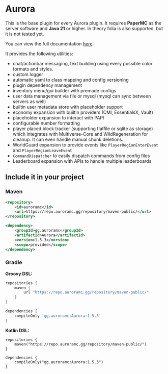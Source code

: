 # Aurora

This is the base plugin for every Aurora plugin.
It requires **PaperMC** as the server software and **Java 21** or higher.
In theory folia is also supported, but it is not tested yet.

You can view the full documentation [here](https://docs.auroramc.gg/aurora).

It provides the following utilities:
- chat/actionbar messaging, text building using every possible color formats and styles.
- custom logger
- automatic yaml to class mapping and config versioning
- plugin dependency management
- inventory menu/gui builder with premade configs
- user data management via file or mysql (mysql can sync between servers as well)
- builtin user metadata store with placeholder support
- economy expansion with builtin providers (CMI, EssentialsX, Vault)
- placeholder expansion to interact with PAPI
- configurable number formatting
- player placed block tracker (supporting flatfile or sqlite as storage) 
which integrates with Multiverse-Core and WildRegeneration for cleanup. It can even handle manual chunk deletions.
- WorldGuard expansion to provide events like `PlayerRegionEnterEvent` and `PlayerRegionLeaveEvent`
- `CommandDispatcher` to easily dispatch commands from config files
- Leaderboard expansion with APIs to handle multiple leaderboards

## Include it in your project

### Maven

```xml
<repository>
    <id>auroramc</id>
    <url>https://repo.auroramc.gg/repository/maven-public/</url>
</repository>
```

```xml
<dependency>
    <groupId>gg.auroramc</groupId>
    <artifactId>Aurora</artifactId>
    <version>1.5.3</version>
    <scope>provided</scope>
</dependency>
```
### Gradle

**Groovy DSL:**
```gradle
repositories {
    maven {
        url "https://repo.auroramc.gg/repository/maven-public/"
    }
}

dependencies {
    compileOnly 'gg.auroramc:Aurora:1.5.3'
}
```

**Kotlin DSL:**
```Gradle Kotlin DSL
repositories { 
    maven("https://repo.auroramc.gg/repository/maven-public/")
}

dependencies { 
    compileOnly("gg.auroramc:Aurora:1.5.3")
}
```